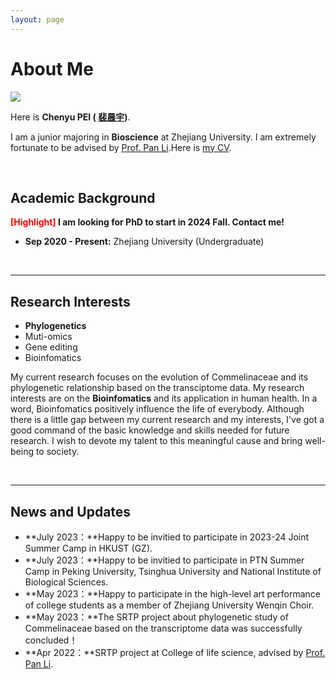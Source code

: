 ```yaml
---
layout: page
---
```


# About Me

<img src="https://nathaneilknight.github.io/chenyu_casual.jpg" class="floatpic" >

Here is **Chenyu PEI ( [裴晨宇](https://nathaneilknight.github.io/file/Resume-ChenyuPEI.pdf))**.

I am a junior majoring in **Bioscience** at Zhejiang University. I am extremely fortunate to be advised by [Prof. Pan Li](https://person.zju.edu.cn/lipan).Here is [my CV](https://nathaneilknight.github.io/file/Resume-ChenyuPEI.pdf).

<br>

## Academic Background

**<font color='red'>[Highlight]</font> I am looking for PhD to start in 2024 Fall. Contact me!**

- **Sep 2020 - Present:** Zhejiang University (Undergraduate)


<br>

---

## Research Interests

- **Phylogenetics**
- Muti-omics
- Gene editing
- Bioinfomatics

My current research focuses on the evolution of Commelinaceae and its phylogenetic relationship based on the transciptome data. My research interests are on the **Bioinfomatics** and its application in human health. In a word, Bioinfomatics positively influence the life of everybody.  Although there is a little gap between my current research and my interests, I've got a good command of the basic knowledge and skills needed for future research. I wish to devote my talent to this meaningful cause and bring well-being to society.

<br>

---

## News and Updates

- **July 2023：**Happy to be invitied to participate in 2023-24 Joint Summer Camp in HKUST (GZ).
- **July 2023：**Happy to be invitied to participate in PTN Summer Camp in Peking University, Tsinghua University and National Institute of Biological Sciences. 
- **May 2023：**Happy to participate in the high-level art performance of college students as a member of Zhejiang University Wenqin Choir.
- **May 2023：**The SRTP project about phylogenetic study of Commelinaceae based on the transcriptome data was successfully concluded！
- **Apr 2022：**SRTP project at College of life science, advised by [Prof. Pan Li](https://person.zju.edu.cn/lipan).

<br>
